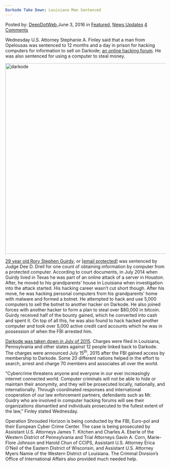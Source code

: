```yaml
---
Darkode Take Down: Louisiana Man Sentenced
---
```

<article class="post-listing post-14372 post type-post status-publish format-standard has-post-thumbnail hentry category-deepdot-news category-news-updates tag-darkode tag-louisiana tag-man tag-sentenced">
    <div class="post-inner">
    <p class="post-meta">
    <span>Posted by: <a href="https://www.deepdotweb.com/author/admin/" title="">DeepDotWeb </a></span>
    <span>June 3, 2016</span>
    <span>in <a href="https://www.deepdotweb.com/category/deepdot-news/" rel="category tag">Featured</a>, <a href="https://www.deepdotweb.com/category/news-updates/" rel="category tag">News Updates</a></span>
    <span><a href="https://www.deepdotweb.com/2016/06/03/louisiana-man-sentenced-darkode-take/#comments">4 Comments</a></span>
    </p>
    <div class="clear"></div>
    <div class="entry">
    <p>Wednesday U.S. Attorney Stephanie A. Finley said that a man from Opelousas was sentenced to 12 months and a day in prison for hacking computers for information to sell on Darkode; <a href="https://www.deepdotweb.com/2015/07/20/darkode-extended-background-story/">an online hacking forum</a>. He was also sentenced for using a computer to steal money.</p>
    <p><a href="https://www.deepdotweb.com/wp-content/uploads/2016/06/darkode.jpg"><img class="aligncenter size-full wp-image-14373" src="https://www.deepdotweb.com/wp-content/uploads/2016/06/darkode.jpg" alt="darkode" width="800" height="600" srcset="https://www.deepdotweb.com/wp-content/uploads/2016/06/darkode.jpg 800w, https://www.deepdotweb.com/wp-content/uploads/2016/06/darkode-300x225.jpg 300w" sizes="(max-width: 800px) 100vw, 800px" /></a></p>
    <p><a href="https://www.justice.gov/usao-wdla/pr/opelousas-man-sentenced-year-prison-role-major-computer-hacking-forum">29 year old Rory Stephen Guirdy</a>, or <a href="/cdn-cgi/l/email-protection" class="__cf_email__" data-cfemail="026942677a726e6d6b762c6b6f">[email&#160;protected]</a> was sentenced by Judge Dee D. Drell for one count of obtaining information by computer from a protected computer. According to court documents, in July 2014 when Guirdy lived in Texas he was part of an online attack of a server in Houston. After, he moved to his grandparents’ house in Louisiana when investigation into the attack started. His hacking career wasn&#8217;t cut short though. After his move, he was hacking personal computers from his grandparents’ home with malware and formed a botnet. He attempted to hack and use 5,000 computers to sell the botnet to another hacker on Darkode. He also joined forces with another hacker to form a plan to steal over $80,000 in bitcoin. Guirdy received half of the bounty gained, which he converted into cash and spent it. On top of all this, he was also found to hack hacked another computer and took over 5,000 active credit card accounts which he was in possession of when the FBI arrested him.</p>
    <p><a href="https://www.deepdotweb.com/2015/07/15/darkode-com-seized-by-cross-borders-task-force/">Darkode was taken down in July of 2015</a>. Charges were filed in Louisiana, Pennsylvania and other states against 12 people linked back to Darkode. The charges were announced July 15<sup>th</sup>, 2015 after the FBI gained access by membership to Darkode. Some 20 different nations helped in the effort to search, arrest and charge 70 members and associates all over the world.</p>
    <p>“Cybercrime threatens anyone and everyone in our ever increasingly internet connected world. Computer criminals will not be able to hide or maintain their anonymity, and they will be prosecuted locally, nationally, and internationally. Through coordinated responses and international cooperation of our law enforcement partners, defendants such as Mr. Guidry who are involved in computer hacking forums will see their organizations dismantled and individuals prosecuted to the fullest extent of the law,” Finley stated Wednesday.</p>
    <p>Operation Shrouded Horizon is being conducted by the FBI, Euro-pol and their European Cyber Crime Center. The case is being prosecuted by Assistant U.S. Attorneys James T. Kitchen and Charles A. Eberle of the Western District of Pennsylvania and Trial Attorneys Gavin A. Corn, Marie-Flore Johnson and Harold Chun of CCIPS, Assistant U.S. Attorney Erica O&#8217;Neil of the Eastern District of Wisconsin, and Assistant U.S. Attorney Myers Namie of the Western District of Louisiana. The Criminal Division&#8217;s Office of International Affairs also provided much needed help.</p>
    </div>
    <span style="display:none"><a href="https://www.deepdotweb.com/tag/darkode/" rel="tag">darkode</a> <a href="https://www.deepdotweb.com/tag/louisiana/" rel="tag">louisiana</a> <a href="https://www.deepdotweb.com/tag/man/" rel="tag">man</a> <a href="https://www.deepdotweb.com/tag/sentenced/" rel="tag">sentenced</a></span> <span style="display:none" class="updated">2016-06-03</span>
    <div style="display:none" class="vcard author" itemprop="author" itemscope itemtype="http://schema.org/Person"><strong class="fn" itemprop="name"><a href="https://www.deepdotweb.com/author/admin/" title="Posts by DeepDotWeb" rel="author">DeepDotWeb</a></strong></div>
    </div>
</article>

